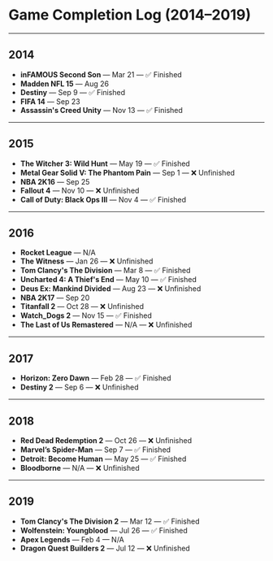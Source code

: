 # Game Completion Log (2014–2019)

---

## 2014

* **inFAMOUS Second Son** — Mar 21 — ✅ Finished
* **Madden NFL 15** — Aug 26
* **Destiny** — Sep 9 — ✅ Finished
* **FIFA 14** — Sep 23
* **Assassin's Creed Unity** — Nov 13 — ✅ Finished

---

## 2015

* **The Witcher 3: Wild Hunt** — May 19 — ✅ Finished
* **Metal Gear Solid V: The Phantom Pain** — Sep 1 — ❌ Unfinished
* **NBA 2K16** — Sep 25
* **Fallout 4** — Nov 10 — ❌ Unfinished
* **Call of Duty: Black Ops III** — Nov 4 — ✅ Finished

---

## 2016

* **Rocket League** — N/A
* **The Witness** — Jan 26 — ❌ Unfinished
* **Tom Clancy's The Division** — Mar 8 — ✅ Finished
* **Uncharted 4: A Thief's End** — May 10 — ✅ Finished
* **Deus Ex: Mankind Divided** — Aug 23 — ❌ Unfinished
* **NBA 2K17** — Sep 20
* **Titanfall 2** — Oct 28 — ❌ Unfinished
* **Watch\_Dogs 2** — Nov 15 — ✅ Finished
* **The Last of Us Remastered** — N/A — ❌ Unfinished

---

## 2017

* **Horizon: Zero Dawn** — Feb 28 — ✅ Finished
* **Destiny 2** — Sep 6 — ❌ Unfinished

---

## 2018

* **Red Dead Redemption 2** — Oct 26 — ❌ Unfinished
* **Marvel’s Spider-Man** — Sep 7 — ✅ Finished
* **Detroit: Become Human** — May 25 — ✅ Finished
* **Bloodborne** — N/A — ❌ Unfinished

---

## 2019

* **Tom Clancy's The Division 2** — Mar 12 — ✅ Finished
* **Wolfenstein: Youngblood** — Jul 26 — ✅ Finished
* **Apex Legends** — Feb 4 — N/A
* **Dragon Quest Builders 2** — Jul 12 — ❌ Unfinished